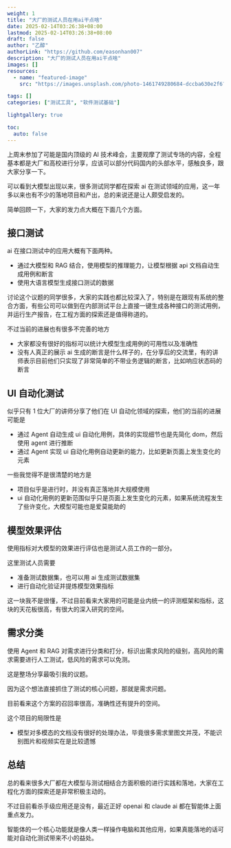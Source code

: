 ```yaml
---
weight: 1
title: "大厂的测试人员在用ai干点啥"
date: 2025-02-14T03:26:38+08:00
lastmod: 2025-02-14T03:26:38+08:00
draft: false
author: "乙醇"
authorLink: "https://github.com/easonhan007"
description: "大厂的测试人员在用ai干点啥"
images: []
resources:
  - name: "featured-image"
    src: "https://images.unsplash.com/photo-1461749280684-dccba630e2f6?w=300"

tags: []
categories: ["测试工具", "软件测试基础"]

lightgallery: true

toc:
  auto: false
---
```


上周末参加了可能是国内顶级的 AI 技术峰会，主要观摩了测试专场的内容，全程基本都是大厂和高校进行分享，应该可以部分代码国内的头部水平，感触良多，跟大家分享一下。

可以看到大模型出现以来，很多测试同学都在探索 ai 在测试领域的应用，这一年多以来也有不少的落地项目和产出，总的来说还是让人颇受启发的。

简单回顾一下，大家的发力点大概在下面几个方面。

## 接口测试

ai 在接口测试中的应用大概有下面两种。

- 通过大模型和 RAG 结合，使用模型的推理能力，让模型根据 api 文档自动生成用例和断言
- 使用大语言模型生成接口测试的数据

讨论这个议题的同学很多，大家的实践也都比较深入了，特别是在跟现有系统的整合方面，有些公司可以做到在内部测试平台上直接一键生成各种接口的测试用例，并运行生产报告，在工程方面的探索还是值得称道的。

不过当前的进展也有很多不完善的地方

- 大家都没有很好的指标可以统计大模型生成用例的可用性以及准确性
- 没有人真正的展示 ai 生成的断言是什么样子的，在分享后的交流里，有的讲师表示目前他们只实现了非常简单的不带业务逻辑的断言，比如响应状态码的断言

## UI 自动化测试

似乎只有 1 位大厂的讲师分享了他们在 UI 自动化领域的探索，他们的当前的进展可能是

- 通过 Agent 自动生成 ui 自动化用例，具体的实现细节也是先简化 dom，然后使用 agent 进行推断
- 通过 Agent 实现 ui 自动化用例自动更新的能力，比如更新页面上发生变化的元素

一些我觉得不是很清楚的地方是

- 项目似乎是进行时，并没有真正落地并大规模使用
- ui 自动化用例的更新范围似乎只是页面上发生变化的元素，如果系统流程发生了些许变化，大模型可能也是爱莫能助的

## 模型效果评估

使用指标对大模型的效果进行评估也是测试人员工作的一部分。

这里测试人员需要

- 准备测试数据集，也可以用 ai 生成测试数据集
- 进行自动化验证并提炼模型效果指标

这一块我不是很懂，不过目前看来大家用的可能是业内统一的评测框架和指标，这块的天花板很高，有很大的深入研究的空间。

## 需求分类

使用 Agent 和 RAG 对需求进行分类和打分，标识出需求风险的级别，高风险的需求需要进行人工测试，低风险的需求可以免测。

这是整场分享最吸引我的议题。

因为这个想法直接抓住了测试的核心问题，那就是需求问题。

目前看来这个方案的召回率很高，准确性还有提升的空间。

这个项目的局限性是

- 模型对多模态的文档没有很好的处理办法，毕竟很多需求里图文并茂，不能识别图片和视频实在是比较遗憾

## 总结

总的看来很多大厂都在大模型与测试相结合方面积极的进行实践和落地，大家在工程化方面的探索还是非常积极主动的。

不过目前看杀手级应用还是没有，最近正好 openai 和 claude ai 都在智能体上面重点发力。

智能体的一个核心功能就是像人类一样操作电脑和其他应用，如果真能落地的话可能对自动化测试带来不小的益处。
